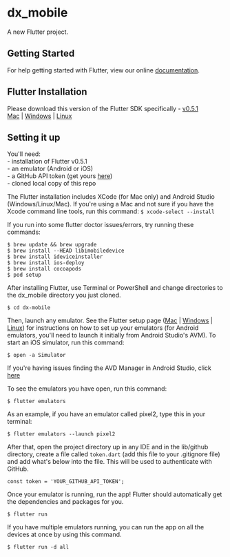 # dx_mobile

A new Flutter project.

## Getting Started

For help getting started with Flutter, view our online
[documentation](https://flutter.io/).

## Flutter Installation
Please download this version of the Flutter SDK specifically - [v0.5.1](https://flutter.io/sdk-archive/)</br>
[Mac](https://flutter.io/setup-macos/) | [Windows](https://flutter.io/setup-windows/) | [Linux](https://flutter.io/setup-linux/)


## Setting it up

You'll need:</br>
    - installation of Flutter v0.5.1</br>
    - an emulator (Android or iOS)</br>
    - a GitHub API token (get yours [here](https://github.com/settings/tokens))</br>
    - cloned local copy of this repo</br>

The Flutter installation includes XCode (for Mac only) and Android Studio (Windows/Linux/Mac). If you're using a Mac and not sure if you have the Xcode command line tools, run this command:
```$ xcode-select --install```

If you run into some flutter doctor issues/errors, try running these commands:

```$ brew update && brew upgrade```</br>
```$ brew install --HEAD libimobiledevice```</br>
```$ brew install ideviceinstaller```</br>
```$ brew install ios-deploy```</br>
```$ brew install cocoapods```</br>
```$ pod setup```</br>


After installing Flutter, use Terminal or PowerShell and change directories to the dx_mobile directory you just cloned.

```$ cd dx-mobile ```

Then, launch any emulator. See the Flutter setup page ([Mac](https://flutter.io/setup-macos/#ios-setup) | [Windows](https://flutter.io/setup-windows/#android-setup) | [Linux](https://flutter.io/setup-linux/#android-setup)) for instructions on how to set up your emulators (for Android emulators, you'll need to launch it initially from Android Studio's AVM). To start an iOS simulator, run this command:

```$ open -a Simulator```

If you're having issues finding the AVD Manager in Android Studio, click [here](https://stackoverflow.com/questions/47173708/why-avd-manager-options-are-not-showing-in-android-studio)

To see the emulators you have open, run this command:

```$ flutter emulators```

As an example, if you have an emulator called pixel2, type this in your terminal:

```$ flutter emulators --launch pixel2 ```

After that, open the project directory up in any IDE and in the lib/github directory, create a file called `token.dart` (add this file to your .gitignore file) and add what's below into the file. This will be used to authenticate with GitHub.

```const token = 'YOUR_GITHUB_API_TOKEN';```

Once your emulator is running, run the app! Flutter should automatically get the dependencies and packages for you.

```$ flutter run ```

If you have multiple emulators running, you can run the app on all the devices at once by using this command.

```$ flutter run -d all ```
